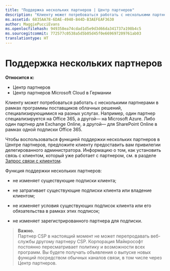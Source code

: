 ```yaml
---
title: "Поддержка нескольких партнеров | Центр партнеров"
description: "Клиенту может потребоваться работать с несколькими партнерами в рамках программы поставщиков облачных решений, специализирующимися на разных услугах."
ms.assetid: 6835AA78-6DAE-4940-844D-B3AEFEAF3630
author: MaggiePucciEvans
ms.openlocfilehash: 949358ea74cdad1d5e9d3d66da341737a198b4c5
ms.sourcegitcommit: 772577c0538a5d5b05d45f0e669697209761ab03
translationtype: HT
---
```

# <a name="multipartner"></a>Поддержка нескольких партнеров

**Относится к:**

-  Центр партнеров
-  Центр партнеров Microsoft Cloud в Германии

Клиенту может потребоваться работать с несколькими партнерами в рамках программы поставщиков облачных решений, специализирующимися на разных услугах. Например, один партнер специализируется на Office 365, а другой— на Microsoft Azure. Либо один партнер для Exchange Online, а другой— для SharePoint Online в рамках одной подписки Office 365.

Чтобы воспользоваться функцией поддержки нескольких партнеров в Центре партнеров, предложите клиенту предоставить вам привилегии делегированного администратора. Информацию о том, как установить связь с клиентом, который уже работает с партнером, см. в разделе [Запрос связи с клиентом](request-a-relationship-with-a-customer.md).

Функция поддержки нескольких партнеров:

-   не изменяет существующие подписки клиента;

-   не затрагивает существующие подписки клиента или владение клиентом;

-   не изменяет условия существующих подписок клиента или его обязательства в рамках этих подписок;

-   не изменяет зарегистрированного партнера для подписки.

>**Важно.**<br>
Партнер CSP в настоящий момент не может перепродавать веб-службы другому партнеру CSP. Корпорация Майкрософт постоянно пересматривает политику и возможности всех программ. Вы будете получать объявления о выпуске новых функций посредством обычных каналов связи, в том числе через Центр партнеров.  

 






